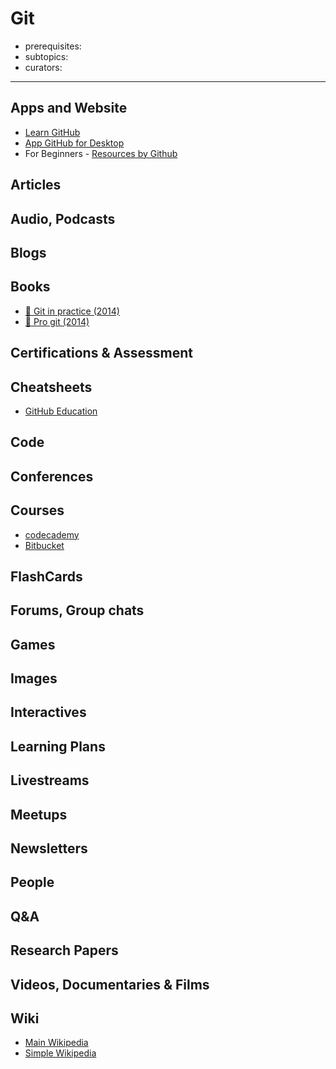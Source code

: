# Git

- prerequisites:
- subtopics:
- curators:

------

## Apps and Website

- [Learn GitHub](https://try.github.io/)
- [App GitHub for Desktop](https://desktop.github.com/)
- For Beginners - [Resources by Github](https://try.github.io/)

## Articles

## Audio, Podcasts

## Blogs

## Books

- [📖 Git in practice (2014)](https://content.mirantis.com/rs/451-RBY-185/images/McQuaid-git-in-practice.pdf)
- [📖 Pro git (2014)](https://git-scm.com/book/en/v2)

## Certifications & Assessment

## Cheatsheets

- [GitHub Education](https://education.github.com/git-cheat-sheet-education.pdf)

## Code

## Conferences

## Courses

- [codecademy](https://www.codecademy.com/learn/learn-git)
- [Bitbucket](https://www.atlassian.com/git/tutorials)

## FlashCards

## Forums, Group chats

## Games

## Images

## Interactives

## Learning Plans

## Livestreams

## Meetups

## Newsletters

## People

## Q&A

## Research Papers

## Videos, Documentaries & Films

## Wiki

- [Main Wikipedia](https://en.wikipedia.org/wiki/Git)
- [Simple Wikipedia](https://simple.wikipedia.org/wiki/Git_(software))
